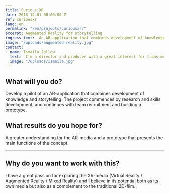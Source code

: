 ```yaml
---
title: Curious XR
date: 2018-12-01 00:00:00 Z
ref: curiousxr
lang: en
permalink: "/en/projects/curiousxr/"
excerpt: Augmented Reality for storytelling
ingress-text:  An AR-application that combines development of knowledge and storytelling.
image: "/uploads/augmented-reality.jpg"
contact:
- name: Ismaila Jallow
  text:  I'm a director and producer with a great interest for trans medial projects that combine artistic and democratic ressistance strategies within the digital.
  image: "/uploads/ismaila.jpg"
---
```


## What will you do?
Develop a pilot of an AR-application that combines development of knowledge and storytelling. The project commences by research and skills development, and continues with team recruitment and building a prototype.

## What results do you hope for?
A greater understanding for the AR-media and a prototype that presents the main functions of the concept.

---

##  Why do you want to work with this?
I have a great passion for exploring the XR-media (Virtual Reality / Augmented Reality / Mixed Reality) and I believe in its potential both as its own media but also as a complement to the traditional 2D-film.
